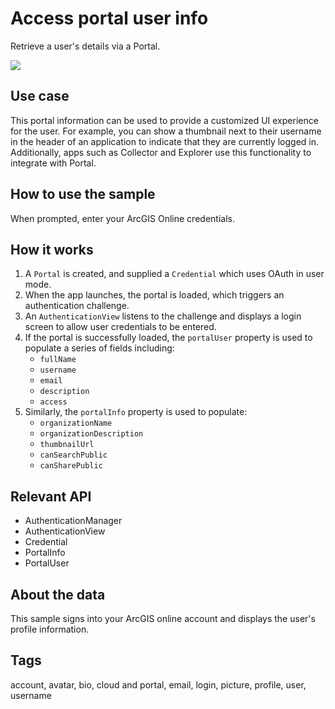 # Access portal user info

Retrieve a user's details via a Portal.

![](screenshot.png)

## Use case

This portal information can be used to provide a customized UI experience for the user. For example, you can show a thumbnail next to their username in the header of an application to indicate that they are currently logged in. Additionally, apps such as Collector and Explorer use this functionality to integrate with Portal.

## How to use the sample

When prompted, enter your ArcGIS Online credentials.

## How it works

1. A `Portal` is created, and supplied a `Credential` which uses OAuth in user mode.
2. When the app launches, the portal is loaded, which triggers an authentication challenge.
3. An `AuthenticationView` listens to the challenge and displays a login screen to allow user credentials to be entered.
4. If the portal is successfully loaded, the `portalUser` property is used to populate a series of fields including:
    - `fullName`
    - `username`
    - `email`
    - `description`
    - `access`
5. Similarly, the `portalInfo` property is used to populate:
    - `organizationName`
    - `organizationDescription`
    - `thumbnailUrl`
    - `canSearchPublic`
    - `canSharePublic`

## Relevant API

* AuthenticationManager
* AuthenticationView
* Credential
* PortalInfo
* PortalUser

## About the data

This sample signs into your ArcGIS online account and displays the user's profile information.

## Tags

account, avatar, bio, cloud and portal, email, login, picture, profile, user, username
